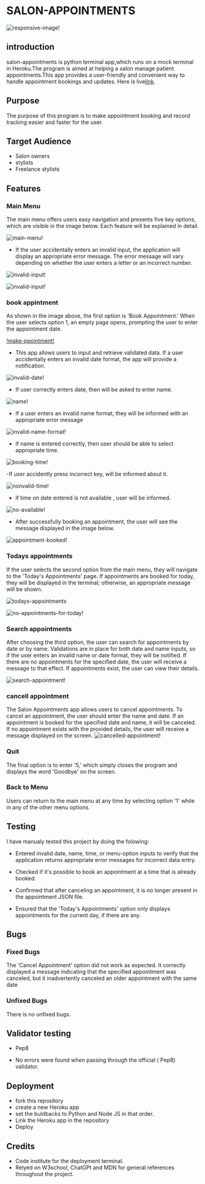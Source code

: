 # **SALON-APPOINTMENTS**

![responsive-image!](/docs/images/responsive.png)

## introduction

salon-appointments is python terminal app,which runs on a mock terminal in Heroku.The program is aimed at helping a salon manage patient appointments.This app provides a user-friendly and convenient way to handle appointment bookings and updates.
Here is live[link](https://salon-appointments-6179b752c1c9.herokuapp.com/?fbclid=IwAR2x-9_64jEAfkuD--ZYmFj9lUsE7TI0OsEsGUH8_Jiw3SymieOm-HKvgko).

## Purpose

The purpose of this program is to make appointment booking and record tracking easier and faster for the user.

## Target Audience

- Salon owners
- stylists
- Freelance stylists


## Features

### Main Menu

The main menu offers users easy navigation and presents five key options, which are visible in the image below. Each feature will be explained in detail.

![main-menu!](/docs/images/main%20-menu.png)

- If the user accidentally enters an invalid input, the application will display an appropriate error message. The error message will vary depending on whether the user enters a letter or an incorrect number.

![invalid-input!](/docs/images/main-menu%20if%20enter%20invalid%20input.png)

![invalid-input!](/docs/assets/images/main-menu-letters.png)

### book appintment

As shown in the image above, the first option is 'Book Appointment.' When the user selects option 1, an empty page opens, prompting the user to enter the appointment date.

[!make-ppointment!](/docs/assets/images/booking-date.png)

- This app allows users to input and retrieve validated data. If a user accidentally enters an invalid date format, the app will provide a notification.

![invalid-date!](/docs/assets/images/booking-nvalid-date.png)

- If user correctly enters date, then will be asked to enter name.

![name!](/docs/assets/images/cancell-appointment-name.png)

- If a user enters an invalid name format, they will be informed with an appropriate error message

![invalid-name-format!](/docs/assets/images/invalid-name.png)

- if name is entered correctly, then user should be able to select appropriate time.

![booking-time!](/docs/assets/images/booking-select-time.png)

-If user accidently press incorrect key, will be informed about it.

![nonvalid-time!](/docs/assets/images/booking-%20if-nonvalid-time.png)

- if time on  date entered is not available , user will be informed.

![no-available!](/docs/assets/images/no-avability.png)

- After successfully booking an appointment, the user will see the message displayed in the image below.

![appointment-booked!](/docs/assets/images/appointment%20booked.png)

### Todays appointments

If the user selects the second option from the main menu, they will navigate to the 'Today's Appointments' page. If appointments are booked for today, they will be displayed in the terminal; otherwise, an appropriate message will be shown.

![todays-appointments](/docs/assets/images/todays-appointments.png)

![no-appointments-for-today!](/docs/assets/images/today-no-appointments.png)

### Search appointments

After choosing the third option, the user can search for appointments by date or by name. Validations are in place for both date and name inputs, so if the user enters an invalid name or date format, they will be notified. If there are no appointments for the specified date, the user will receive a message to that effect. If appointments exist, the user can view their details.

![search-appointment!](/docss/assets/images/search-appointment.png)

### cancell appointment

The Salon Appointments app allows users to cancel appointments. To cancel an appointment, the user should enter the name and date. If an appointment is booked for the specified date and name, it will be canceled. If no appointment exists with the provided details, the user will receive a message displayed on the screen.
![cancelled-appointment!](/docs/assets/images/cancell-appointment%20.png)

### Quit

The final option is to enter '5,' which simply closes the program and displays the word 'Goodbye' on the screen.

### Back to Menu

Users can return to the main menu at any time by selecting option '1' while in any of the other menu options.

## Testing
I have manualy tested  this project by doing the folowing:

- Entered invalid date, name, time, or menu-option inputs to verify that the application returns appropriate error messages for incorrect data entry.

- Checked if it's possible to book an appointment at a time that is already booked.

- Confirmed that after canceling an appointment, it is no longer present in the appointment JSON file.

- Ensured that the 'Today's Appointments' option only displays appointments for the current day, if there are any.

## Bugs

### Fixed Bugs 

The 'Cancel Appointment' option did not work as expected. It correctly displayed a message indicating that the specified appointment was canceled, but it inadvertently canceled an older appointment with the same date

### Unfixed Bugs

There is no unfixed bugs.

## Validator testing
- Pep8

 - No errors were found when passing through the official ( Pep8) validator.

 ## Deployment
- fork this repository
- create a new Heroku app
- set the buldbacks to Python and Node JS in that order.
- Link the Heroku app in the repository
- Deploy

## Credits
- Code institute for the deployment terminal.
- Relyed on W3school, ChatGPt and MDN for general references throughout the project.



